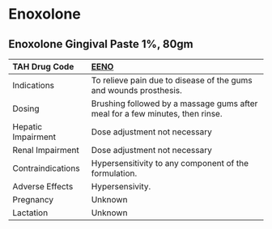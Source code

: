 # Enoxolone

## Enoxolone Gingival Paste 1%, 80gm

| TAH Drug Code      | [EENO](https://www.tahsda.org.tw/drugs/hissearch.php?drug_code=EENO)          |
|:-------------------|:------------------------------------------------------------------------------|
| Indications        | To relieve pain due to disease of the gums and wounds prosthesis.             |
| Dosing             | Brushing followed by a massage gums after meal for a few minutes, then rinse. |
| Hepatic Impairment | Dose adjustment not necessary                                                 |
| Renal Impairment   | Dose adjustment not necessary                                                 |
| Contraindications  | Hypersensitivity to any component of the formulation.                         |
| Adverse Effects    | Hypersensivity.                                                               |
| Pregnancy          | Unknown                                                                       |
| Lactation          | Unknown                                                                       |

